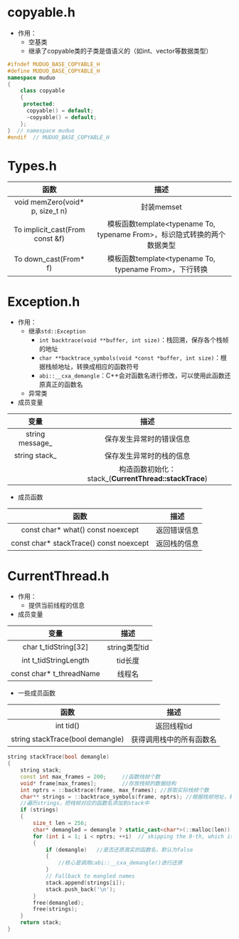 # copyable.h

- 作用：
  - 空基类
  - 继承了copyable类的子类是值语义的（如int、vector等数据类型）

```c++
#ifndef MUDUO_BASE_COPYABLE_H
#define MUDUO_BASE_COPYABLE_H
namespace muduo
{
    class copyable
    {
     protected:
      copyable() = default;
      ~copyable() = default;
    };
}  // namespace muduo
#endif  // MUDUO_BASE_COPYABLE_H
```



# Types.h

|              函数               |                             描述                             |
| :-----------------------------: | :----------------------------------------------------------: |
| void memZero(void* p, size_t n) |                          封装memset                          |
| To implicit_cast(From const &f) | 模板函数template<typename To, typename From>，标识隐式转换的两个数据类型 |
|      To down_cast(From* f)      |    模板函数template<typename To, typename From>，下行转换    |



# Exception.h

- 作用：
  - 继承`std::Exception`
    - `int backtrace(void **buffer, int size)`：栈回溯，保存各个栈帧的地址
    - `char **backtrace_symbols(void *const *buffer, int size)`：根据栈帧地址，转换成相应的函数符号
    - `abi::__cxa_demangle`：C++会对函数名进行修改，可以使用此函数还原真正的函数名
  - 异常类
- 成员变量

|      变量       |                         描述                          |
| :-------------: | :---------------------------------------------------: |
| string message_ |               保存发生异常时的错误信息                |
|  string stack_  |               保存发生异常时的栈的信息                |
|                 | 构造函数初始化：stack_(**CurrentThread::stackTrace**) |

- 成员函数

|                  函数                   |     描述     |
| :-------------------------------------: | :----------: |
|    const char* what() const noexcept    | 返回错误信息 |
| const char* stackTrace() const noexcept | 返回栈的信息 |



# CurrentThread.h

- 作用：
  - 提供当前线程的信息
- 成员变量

|           变量           |     描述      |
| :----------------------: | :-----------: |
|   char t_tidString[32]   | string类型tid |
|  int t_tidStringLength   |    tid长度    |
| const char* t_threadName |    线程名     |

- 一些成员函数

|               函数               |           描述           |
| :------------------------------: | :----------------------: |
|            int tid()             |       返回线程tid        |
| string stackTrace(bool demangle) | 获得调用栈中的所有函数名 |

```c++
string stackTrace(bool demangle)
{
    string stack;
    const int max_frames = 200;		//函数栈帧个数
    void* frame[max_frames];		//存放栈帧的数据结构
    int nptrs = ::backtrace(frame, max_frames);	//获取实际栈帧个数
    char** strings = ::backtrace_symbols(frame, nptrs);	//根据栈帧地址，转换成相应的函数符号
    //遍历strings，把栈帧对应的函数名添加到stack中
    if (strings)
    {
        size_t len = 256;
        char* demangled = demangle ? static_cast<char*>(::malloc(len)) : nullptr;
        for (int i = 1; i < nptrs; ++i)  // skipping the 0-th, which is this function
        {
            if (demangle)	//是否还原真实的函数名，默认为false
            {
                //核心是调用cabi::__cxa_demangle()进行还原
            }
            // Fallback to mangled names
            stack.append(strings[i]);
            stack.push_back('\n');
        }
        free(demangled);
        free(strings);
    }
    return stack;
}
```

